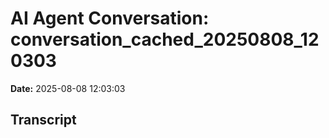 # AI Agent Conversation: conversation_cached_20250808_120303

**Date:** 2025-08-08 12:03:03

## Transcript

